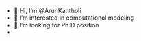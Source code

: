 - 👋 Hi, I’m @ArunKantholi
- 👀 I’m interested in computational modeling
- 💞️ I’m looking for Ph.D position
- 

<!---
ArunKantholi is a ✨ special ✨ repository because its `README.md` (this file) appears on your GitHub profile.
You can click the Preview link to take a look at your changes.
--->
